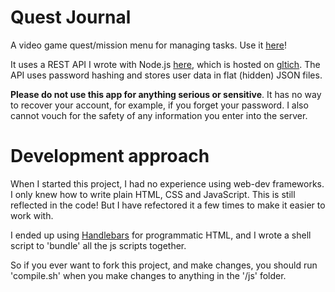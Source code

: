 # Quest Journal
A video game quest/mission menu for managing tasks. Use it [here](https://daikman.github.io/quest-journal/)!

It uses a REST API I wrote with Node.js [here](https://github.com/daikman/quest-api), which is hosted on [gltich](https://glitch.com/). The API uses password hashing and stores user data in flat (hidden) JSON files.

**Please do not use this app for anything serious or sensitive**. It has no way to recover your account, for example, if you forget your password. I also cannot vouch for the safety of any information you enter into the server.

# Development approach
When I started this project, I had no experience using web-dev frameworks. I only knew how to write plain HTML, CSS and JavaScript. This is still reflected in the code! But I have refectored it a few times to make it easier to work with.

I ended up using [Handlebars](https://handlebarsjs.com/) for programmatic HTML, and I wrote a shell script to 'bundle' all the js scripts together.

So if you ever want to fork this project, and make changes, you should run 'compile.sh' when you make changes to anything in the '/js' folder.
